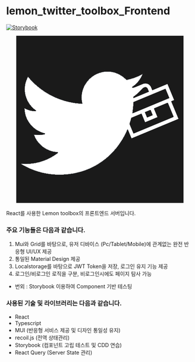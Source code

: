 # lemon_twitter_toolbox_Frontend

[![Storybook](https://cdn.jsdelivr.net/gh/storybookjs/brand@main/badge/badge-storybook.svg)](https://www.chromatic.com/builds?appId=61f0008b4e5f6e003a32bd2a)
<p align="center">
  <img src="https://github.com/LemonDouble/lemon_twitter_toolbox_backend/blob/master/readmeLogo.png" />
</p>
React를 사용한 Lemon toolbox의 프론트엔드 서버입니다.

### 주요 기능들은 다음과 같습니다.

1. Mui와 Grid를 바탕으로, 유저 디바이스 (Pc/Tablet/Mobile)에 관계없는 완전 반응형 UI/UX 제공
2. 통일된 Material Design 제공
3. Localstorage를 바탕으로 JWT Token을 저장, 로그인 유지 기능 제공
4. 로그인/비로그인 로직을 구분, 비로그인시에도 페이지 탐사 가능

* 번외 : Storybook 이용하여 Component 기반 테스팅

### 사용된 기술 및 라이브러리는 다음과 같습니다.

- React
- Typescript
- MUI (반응형 서비스 제공 및 디자인 통일성 유지)
- recoil.js (전역 상태관리)
- Storybook (컴포넌트 고립 테스트 및 CDD 연습)
- React Query (Server State 관리)
